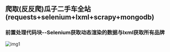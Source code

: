 ## 爬取(反反爬)瓜子二手车全站(requests+selenium+lxml+scrapy+mongodb)

### 前置处理代码块--Selenium获取动态渲染的数据与lxml获取所有品牌

![img1](https://github.com/ziliang-wang/Scrapy2/blob/master/guazi/images/%E5%BE%AE%E4%BF%A1%E6%88%AA%E5%9B%BE_20200331200127.png)

